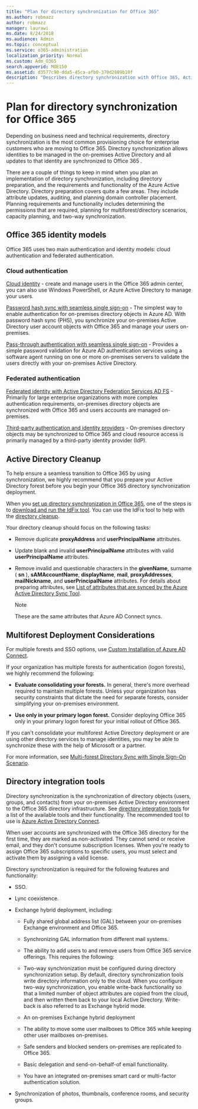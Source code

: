```yaml
---
title: "Plan for directory synchronization for Office 365"
ms.author: robmazz
author: robmazz
manager: laurawi
ms.date: 8/24/2018
ms.audience: Admin
ms.topic: conceptual
ms.service: o365-administration
localization_priority: Normal
ms.custom: Adm_O365
search.appverid: MOE150
ms.assetid: d3577c90-dda5-45ca-afb0-370d2889b10f
description: "Describes directory synchronization with Office 365, Active Directory cleanup, and Azure Active Directory Connect tool."
---
```


# Plan for directory synchronization for Office 365
Depending on business need and technical requirements, directory synchronization is the most common provisioning choice for enterprise customers who are moving to Office 365. Directory synchronization allows identities to be managed in the on-premises Active Directory and all updates to that identity are synchronized to Office 365 .
  
There are a couple of things to keep in mind when you plan an implementation of directory synchronization, including directory preparation, and the requirements and functionality of the Azure Active Directory. Directory preparation covers quite a few areas. They include attribute updates, auditing, and planning domain controller placement. Planning requirements and functionality includes determining the permissions that are required, planning for multiforest/directory scenarios, capacity planning, and two-way synchronization.
  
## Office 365 identity models
Office 365 uses two main authentication and identity models: cloud authentication and federated authentication.
  
### Cloud authentication
[Cloud identity](about-office-365-identity.md) - create and manage users in the Office 365 admin center, you can also use Windows PowerShell, or Azure Active Directory to manage your users. 
  
[Password hash sync with seamless single sign-on](about-office-365-identity.md) - The simplest way to enable authentication for on-premises directory objects in Azure AD. With password hash sync (PHS), you synchronize your on-premises Active Directory user account objects with Office 365 and manage your users on-premises. 
  
[Pass-through authentication with seamless single sign-on](about-office-365-identity.md) - Provides a simple password validation for Azure AD authentication services using a software agent running on one or more on-premises servers to validate the users directly with your on-premises Active Directory. 
  
### Federated authentication
[Federated identity with Active Directory Federation Services AD FS](about-office-365-identity.md) - Primarily for large enterprise organizations with more complex authentication requirements, on-premises directory objects are synchronized with Office 365 and users accounts are managed on-premises. 
  
[Third-party authentication and identity providers](about-office-365-identity.md) - On-premises directory objects may be synchronized to Office 365 and cloud resource access is primarily managed by a third-party identity provider (IdP). 
  
## Active Directory Cleanup
To help ensure a seamless transition to Office 365 by using synchronization, we highly recommend that you prepare your Active Directory forest before you begin your Office 365 directory synchronization deployment.
  
When you [set up directory synchronization in Office 365](set-up-directory-synchronization.md), one of the steps is to [download and run the IdFix tool](install-and-run-idfix.md). You can use the IdFix tool to help with the [directory cleanup](prepare-directory-attributes-for-synch-with-idfix.md).
  
Your directory cleanup should focus on the following tasks:
  
- Remove duplicate **proxyAddress** and **userPrincipalName** attributes. 
    
- Update blank and invalid **userPrincipalName** attributes with valid **userPrincipalName** attributes. 
    
- Remove invalid and questionable characters in the **givenName**, surname ( **sn** ), **sAMAccountName**, **displayName**, **mail**, **proxyAddresses**, **mailNickname**, and **userPrincipalName** attributes. For details about preparing attributes, see [List of attributes that are synced by the Azure Active Directory Sync Tool](https://go.microsoft.com/fwlink/p/?LinkId=396719).
    
    > [!NOTE]
    > These are the same attributes that Azure AD Connect syncs. 
  
## Multiforest Deployment Considerations
For multiple forests and SSO options, use [Custom Installation of Azure AD Connect](https://go.microsoft.com/fwlink/p/?LinkId=698430).
  
If your organization has multiple forests for authentication (logon forests), we highly recommend the following:
  
- **Evaluate consolidating your forests.** In general, there's more overhead required to maintain multiple forests. Unless your organization has security constraints that dictate the need for separate forests, consider simplifying your on-premises environment. 
    
- **Use only in your primary logon forest.** Consider deploying Office 365 only in your primary logon forest for your initial rollout of Office 365. 
    
If you can't consolidate your multiforest Active Directory deployment or are using other directory services to manage identities, you may be able to synchronize these with the help of Microsoft or a partner.
  
For more information, see [Multi-forest Directory Sync with Single Sign-On Scenario](https://go.microsoft.com/fwlink/p/?LinkId=525321).
  
## Directory integration tools
Directory synchronization is the synchronization of directory objects (users, groups, and contacts) from your on-premises Active Directory environment to the Office 365 directory infrastructure. See [directory integration tools](https://go.microsoft.com/fwlink/p/?LinkID=510956) for a list of the available tools and their functionality. The recommended tool to use is [Azure Active Directory Connect](https://go.microsoft.com/fwlink/?LinkId=525323).
  
When user accounts are synchronized with the Office 365 directory for the first time, they are marked as non-activated. They cannot send or receive email, and they don't consume subscription licenses. When you're ready to assign Office 365 subscriptions to specific users, you must select and activate them by assigning a valid license.
  
Directory synchronization is required for the following features and functionality:
  
- SSO.
    
- Lync coexistence.
    
- Exchange hybrid deployment, including:
    
  - Fully shared global address list (GAL) between your on-premises Exchange environment and Office 365.
    
  - Synchronizing GAL information from different mail systems.
    
  - The ability to add users to and remove users from Office 365 service offerings. This requires the following:
    
  - Two-way synchronization must be configured during directory synchronization setup. By default, directory synchronization tools write directory information only to the cloud. When you configure two-way synchronization, you enable write-back functionality so that a limited number of object attributes are copied from the cloud, and then written them back to your local Active Directory. Write-back is also referred to as Exchange hybrid mode. 
    
  - An on-premises Exchange hybrid deployment
    
  - The ability to move some user mailboxes to Office 365 while keeping other user mailboxes on-premises.
    
  - Safe senders and blocked senders on-premises are replicated to Office 365.
    
  - Basic delegation and send-on-behalf-of email functionality.
    
  - You have an integrated on-premises smart card or multi-factor authentication solution.
    
- Synchronization of photos, thumbnails, conference rooms, and security groups.